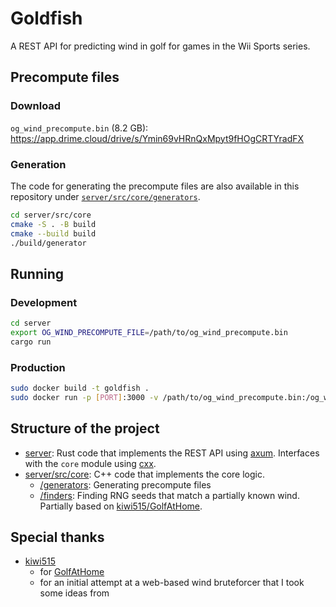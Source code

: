 # Goldfish

A REST API for predicting wind in golf for games in the Wii Sports series.

## Precompute files

### Download

`og_wind_precompute.bin` (8.2 GB): https://app.drime.cloud/drive/s/Ymin69vHRnQxMpyt9fHOgCRTYradFX

### Generation

The code for generating the precompute files are also available in this repository under [`server/src/core/generators`](server/src/core/generators).

```sh
cd server/src/core
cmake -S . -B build
cmake --build build
./build/generator
```

## Running

### Development

```sh
cd server
export OG_WIND_PRECOMPUTE_FILE=/path/to/og_wind_precompute.bin
cargo run
```

### Production

```sh
sudo docker build -t goldfish .
sudo docker run -p [PORT]:3000 -v /path/to/og_wind_precompute.bin:/og_wind_precompute.bin goldfish
```
## Structure of the project

-   [server](server/): Rust code that implements the REST API using [axum](https://github.com/tokio-rs/axum). Interfaces with the `core` module using [cxx](https://github.com/dtolnay/cxx).
-   [server/src/core](server/src/core/): C++ code that implements the core logic.
    -   [/generators](server/src/core/generators/): Generating precompute files
    -   [/finders](server/src/core/finders/): Finding RNG seeds that match a partially known wind. Partially based on [kiwi515/GolfAtHome](https://github.com/kiwi515/GolfAtHome).

## Special thanks

-   [kiwi515](https://github.com/kiwi515/)
    -   for [GolfAtHome](https://github.com/kiwi515/GolfAtHome)
    -   for an initial attempt at a web-based wind bruteforcer that I took some ideas from
```
